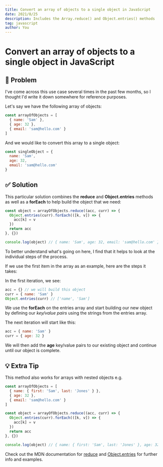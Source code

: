 ```yaml
---
title: Convert an array of objects to a single object in JavaScript
date: 2021/8/25
description: Includes the Array.reduce() and Object.entries() methods
tag: javascript
author: You
---
```


# Convert an array of objects to a single object in JavaScript

<h2><span role="img" aria-label="thinking">🤔</span> Problem</h2>

I've come across this use case several times in the past few months, so I thought I'd write it down somewhere for reference purposes.

Let's say we have the following array of objects:<br />

```javascript
const arrayOfObjects = [
  { name: 'Sam' },
  { age: 32 },
  { email: 'sam@hello.com' }
]
```

And we would like to convert this array to a single object:<br />

```javascript
const singleObject = {
  name: 'Sam',
  age: 32,
  email: 'sam@hello.com'
}
```

<h2><span role="img" aria-label="checkmark">✅ </span> Solution</h2>

This particular solution combines the **reduce** and **Object.entries** methods
as well as a **forEach** to help build the object that we need:

```javascript
const object = arrayOfObjects.reduce((acc, curr) => {
  Object.entries(curr).forEach(([k, v]) => {
    acc[k] = v
  })
  return acc
}, {})

console.log(object) // { name: 'Sam', age: 32, email: 'sam@hello.com' }
```

To better understand what's going on here, I find that it helps to look at the individual steps of the process.

If we use the first item in the array as an example, here are the steps it takes:

In the first iteration, we see:

```javascript
acc = {} // we will build this object
curr = { name: 'Sam' }
Object.entries(curr) // ['name', 'Sam']
```

We use the **forEach** on the entries array and start building our new object by defining our _key/value pairs_ using the strings from the entries array.

The next iteration will start like this:

```javascript
acc = { name: 'Sam' }
curr = { age: 32 }
```

We will then add the **age** key/value pairs to our existing object and continue until our object is complete.

<h2><span role="img" aria-label="lightbulb">💡 </span> Extra Tip</h2>

This method also works for arrays with nested objects e.g.

```javascript
const arrayOfObjects = [
  { name: { first: 'Sam', last: 'Jones' } },
  { age: 32 },
  { email: 'sam@hello.com' }
]

const object = arrayOfObjects.reduce((acc, curr) => {
  Object.entries(curr).forEach(([k, v]) => {
    acc[k] = v
  })
  return acc
}, {})

console.log(object) // { name: { first: 'Sam', last: 'Jones' }, age: 32, email: 'sam@hello.com' }
```

Check out the MDN documentation for [reduce](https://developer.mozilla.org/en-US/docs/Web/JavaScript/Reference/Global_Objects/Array/Reduce) and [Object.entries](https://developer.mozilla.org/en-US/docs/Web/JavaScript/Reference/Global_Objects/Object/entries) for further info and examples.
